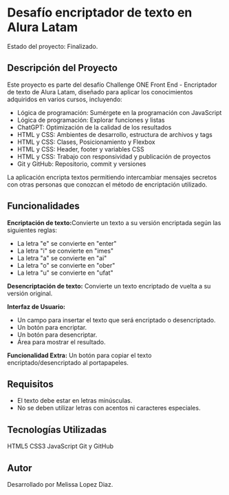 <h1>Desafío encriptador de texto en Alura Latam</h1>

Estado del proyecto: Finalizado.
  
<h2>Descripción del Proyecto</h2>

Este proyecto es parte del desafío Challenge ONE Front End - Encriptador de texto de Alura Latam, diseñado para aplicar los conocimientos adquiridos en varios cursos, incluyendo:

- Lógica de programación: Sumérgete en la programación con JavaScript
- Lógica de programación: Explorar funciones y listas
- ChatGPT: Optimización de la calidad de los resultados
- HTML y CSS: Ambientes de desarrollo, estructura de archivos y tags
- HTML y CSS: Clases, Posicionamiento y Flexbox
- HTML y CSS: Header, footer y variables CSS
- HTML y CSS: Trabajo con responsividad y publicación de proyectos
- Git y GitHub: Repositorio, commit y versiones

La aplicación encripta textos permitiendo intercambiar mensajes secretos con otras personas que conozcan el método de encriptación utilizado.

<h2>Funcionalidades</h2>

<b>Encriptación de texto:</b>Convierte un texto a su versión encriptada según las siguientes reglas:

- La letra "e" se convierte en "enter"
- La letra "i" se convierte en "imes"
- La letra "a" se convierte en "ai"
- La letra "o" se convierte en "ober"
- La letra "u" se convierte en "ufat"

<b>Desencriptación de texto:</b> Convierte un texto encriptado de vuelta a su versión original.
  
<b>Interfaz de Usuario:</b>
  
- Un campo para insertar el texto que será encriptado o desencriptado.
- Un botón para encriptar.
- Un botón para desencriptar.
- Área para mostrar el resultado.

<b>Funcionalidad Extra:</b> Un botón para copiar el texto encriptado/desencriptado al portapapeles.

<h2>Requisitos</h2>

- El texto debe estar en letras minúsculas.
- No se deben utilizar letras con acentos ni caracteres especiales.

<h2>Tecnologías Utilizadas</h2>

HTML5 
CSS3
JavaScript
Git y GitHub

<h2>Autor</h2>
Desarrollado por Melissa Lopez Diaz.

  
